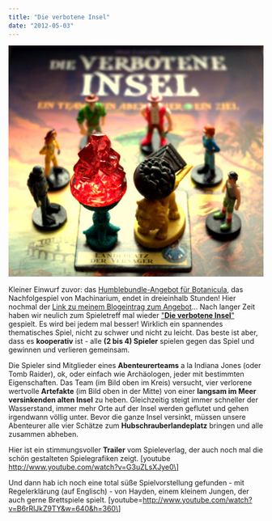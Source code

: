 ```yaml
---
title: "Die verbotene Insel"
date: "2012-05-03"
---
```


[![](images/imgp8894.jpg "forbidden island")](http://apfeleimer.wordpress.com/2012/05/03/die-verbotene-insel/imgp8894/)

Kleiner Einwurf zuvor: das [Humblebundle-Angebot für Botanicula](http://www.humblebundle.com/), das Nachfolgespiel von Machinarium, endet in dreieinhalb Stunden! Hier nochmal der [Link zu meinem Blogeintrag zum Angebot](http://apfeleimer.wordpress.com/2012/04/29/humble-botanicula-bundle/)... Nach langer Zeit haben wir neulich zum Spieletreff mal wieder ["**Die verbotene Insel**"](http://www.amazon.de/gp/product/B000RPGT1W/ref=as_li_ss_tl?ie=UTF8&tag=apfeleimer09-21&linkCode=as2&camp=1638&creative=19454&creativeASIN=B000RPGT1W) gespielt. Es wird bei jedem mal besser! Wirklich ein spannendes thematisches Spiel, nicht zu schwer und nicht zu leicht. Das beste ist aber, dass es **kooperativ** ist - alle **(2 bis 4) Spieler** spielen gegen das Spiel und gewinnen und verlieren gemeinsam.

Die Spieler sind Mitglieder eines **Abenteurerteams** a la Indiana Jones (oder Tomb Raider), ok, oder einfach wie Archäologen, jeder mit bestimmten Eigenschaften. Das Team (im Bild oben im Kreis) versucht, vier verlorene wertvolle **Artefakte** (im Bild oben in der Mitte) von einer **langsam im Meer versinkenden alten Insel** zu heben. Gleichzeitig steigt immer schneller der Wasserstand, immer mehr Orte auf der Insel werden geflutet und gehen irgendwann völlig unter. Bevor die ganze Insel versinkt, müssen unsere Abenteurer alle vier Schätze zum **Hubschrauberlandeplatz** bringen und alle zusammen abheben.

Hier ist ein stimmungsvoller **Trailer** vom Spieleverlag, der auch noch mal die schön gestalteten Spielegrafiken zeigt. \[youtube http://www.youtube.com/watch?v=G3uZLsXJye0\]  

Und dann hab ich noch eine total süße Spielvorstellung gefunden - mit Regelerklärung (auf Englisch) - von Hayden, einem kleinem Jungen, der auch gerne Brettspiele spielt. \[youtube=http://www.youtube.com/watch?v=B6rRlJkZ9TY&w=640&h=360\]
